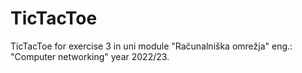 # TicTacToe

TicTacToe for exercise 3 in uni module "Računalniška omrežja" eng.: "Computer networking" year 2022/23.
